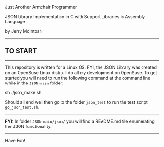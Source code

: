 Just Another Armchair Programmer

JSON Library Implementation in C with Support Libraries in Assembly Language

by Jerry McIntosh

---

## TO START

---

This repository is written for a Linux OS.  FYI, the JSON Library was created on an OpenSuse Linux distro.  I do all my development on OpenSuse.  To get started you will need to run the following command at the command line while in the `JSON-main` folder:

sh ./json_make.sh

Should all end well then go to the folder `json_test` to run the test script `go_json_test.sh`.

---

**FYI:** In folder `JSON-main/json/` you will find a README.md file enumerating the JSON functionality.

---

Have Fun!

